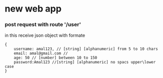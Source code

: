 

# new web app <br/>

### **post request with route '/user'**  
in this receive json object with formate  

```
{
    username: amal123, // [string] [alphanumeric] from 5 to 10 chars 
    email: amal@gmail.com //  
    age: 50 // [number] between 10 to 150
    password:Amal123 //[string] [alphanumeric] no spacs upper\lower case
}
```
